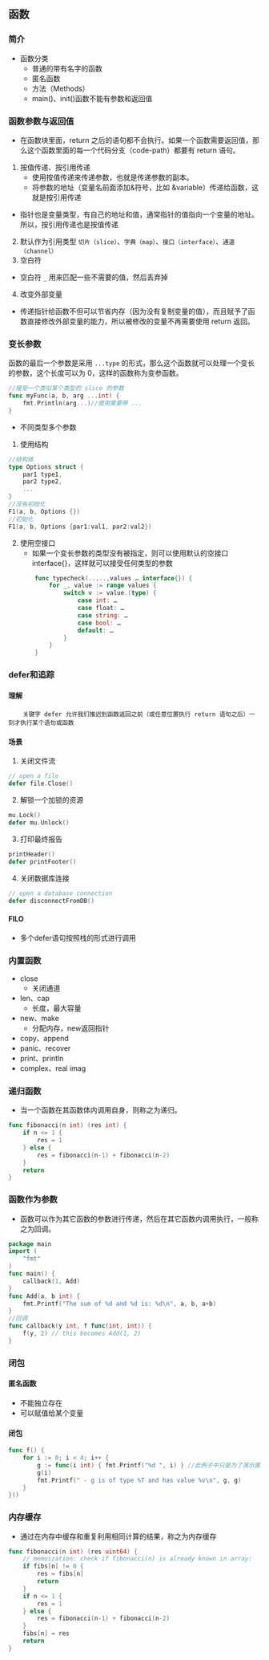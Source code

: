 ## 函数
### 简介

* 函数分类
    - 普通的带有名字的函数
    - 匿名函数
    - 方法（Methods）
    - main()、init()函数不能有参数和返回值

### 函数参数与返回值
- 在函数块里面，return 之后的语句都不会执行。如果一个函数需要返回值，那么这个函数里面的每一个代码分支（code-path）都要有 return 语句。
1. 按值传递、按引用传递
    - 使用按值传递来传递参数，也就是传递参数的副本。
    - 将参数的地址（变量名前面添加&符号，比如 &variable）传递给函数，这就是按引用传递
- 指针也是变量类型，有自己的地址和值，通常指针的值指向一个变量的地址。所以，按引用传递也是按值传递
2. 默认作为引用类型
    `切片（slice）`、`字典（map）`、`接口（interface）`、`通道（channel）`
3. 空白符
- 空白符 `_` 用来匹配一些不需要的值，然后丢弃掉
4. 改变外部变量
- 传递指针给函数不但可以节省内存（因为没有复制变量的值），而且赋予了函数直接修改外部变量的能力，所以被修改的变量不再需要使用 return 返回。
### 变长参数
函数的最后一个参数是采用 `...type` 的形式，那么这个函数就可以处理一个变长的参数，这个长度可以为 0，这样的函数称为变参函数。
```go
//接受一个类似某个类型的 slice 的参数
func myFunc(a, b, arg ...int) {
    fmt.Println(arg...)//使用需要带 ...
}
```
- 不同类型多个参数
1. 使用结构
```go
//结构体
type Options struct {
	par1 type1,
	par2 type2,
	...
}
//没有初始化
F1(a, b, Options {})
//初始化
F1(a, b, Options {par1:val1, par2:val2})
```
2. 使用空接口
    - 如果一个变长参数的类型没有被指定，则可以使用默认的空接口 interface{}，这样就可以接受任何类型的参数
    ```go
        func typecheck(..,..,values … interface{}) {
            for _, value := range values {
                switch v := value.(type) {
                    case int: …
                    case float: …
                    case string: …
                    case bool: …
                    default: …
                }
            }
        }
    ```
### defer和追踪
#### 理解
```
    关键字 defer 允许我们推迟到函数返回之前（或任意位置执行 return 语句之后）一刻才执行某个语句或函数
```
#### 场景
1. 关闭文件流
```go
// open a file  
defer file.Close()
```
2. 解锁一个加锁的资源
```go
mu.Lock()  
defer mu.Unlock() 
```
3. 打印最终报告
```go
printHeader()  
defer printFooter()
```
4. 关闭数据库连接
```go
// open a database connection  
defer disconnectFromDB()
```
#### FILO
- 多个defer语句按照栈的形式进行调用

### 内置函数
- close
    - 关闭通道
- len、cap
    - 长度，最大容量
- new、make
    - 分配内存，new返回指针
- copy、append
- panic、recover
- print、println
- complex、real imag
### 递归函数
- 当一个函数在其函数体内调用自身，则称之为递归。
```go
func fibonacci(n int) (res int) {
	if n <= 1 {
		res = 1
	} else {
		res = fibonacci(n-1) + fibonacci(n-2)
	}
	return
}
```

### 函数作为参数
- 函数可以作为其它函数的参数进行传递，然后在其它函数内调用执行，一般称之为回调。
```go
package main
import (
	"fmt"
)
func main() {
	callback(1, Add)
}
func Add(a, b int) {
	fmt.Printf("The sum of %d and %d is: %d\n", a, b, a+b)
}
//回调
func callback(y int, f func(int, int)) {
	f(y, 2) // this becomes Add(1, 2)
}
```

### 闭包
#### 匿名函数
- 不能独立存在
- 可以赋值给某个变量
#### 闭包
```go
func f() {
	for i := 0; i < 4; i++ {
		g := func(i int) { fmt.Printf("%d ", i) } //此例子中只是为了演示匿名函数可分配不同的内存地址，在现实开发中，不应该把该部分信息放置到循环中。
		g(i)
		fmt.Printf(" - g is of type %T and has value %v\n", g, g)
	}
}()
```

### 内存缓存
- 通过在内存中缓存和重复利用相同计算的结果，称之为内存缓存
```go
func fibonacci(n int) (res uint64) {
	// memoization: check if fibonacci(n) is already known in array:
	if fibs[n] != 0 {
		res = fibs[n]
		return
	}
	if n <= 1 {
		res = 1
	} else {
		res = fibonacci(n-1) + fibonacci(n-2)
	}
	fibs[n] = res
	return
}
```





